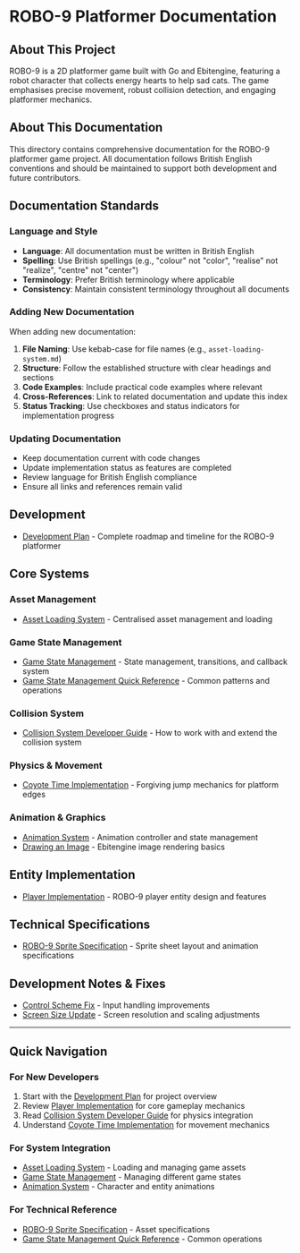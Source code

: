 # ROBO-9 Platformer Documentation

## About This Project

ROBO-9 is a 2D platformer game built with Go and Ebitengine, featuring a robot character that collects energy hearts to help sad cats. The game emphasises precise movement, robust collision detection, and engaging platformer mechanics.

## About This Documentation

This directory contains comprehensive documentation for the ROBO-9 platformer game project. All documentation follows British English conventions and should be maintained to support both development and future contributors.

## Documentation Standards

### Language and Style
- **Language**: All documentation must be written in British English
- **Spelling**: Use British spellings (e.g., "colour" not "color", "realise" not "realize", "centre" not "center")
- **Terminology**: Prefer British terminology where applicable
- **Consistency**: Maintain consistent terminology throughout all documents

### Adding New Documentation
When adding new documentation:

1. **File Naming**: Use kebab-case for file names (e.g., `asset-loading-system.md`)
2. **Structure**: Follow the established structure with clear headings and sections
3. **Code Examples**: Include practical code examples where relevant
4. **Cross-References**: Link to related documentation and update this index
5. **Status Tracking**: Use checkboxes and status indicators for implementation progress

### Updating Documentation
- Keep documentation current with code changes
- Update implementation status as features are completed
- Review language for British English compliance
- Ensure all links and references remain valid

## Development

* [Development Plan](development-plan.md) - Complete roadmap and timeline for the ROBO-9 platformer

## Core Systems

### Asset Management
* [Asset Loading System](asset-loading-system.md) - Centralised asset management and loading

### Game State Management  
* [Game State Management](game-state-management.md) - State management, transitions, and callback system
* [Game State Management Quick Reference](game-state-management-quick-reference.md) - Common patterns and operations

### Collision System
* [Collision System Developer Guide](collision-system.md) - How to work with and extend the collision system

### Physics & Movement
* [Coyote Time Implementation](coyote-time.md) - Forgiving jump mechanics for platform edges

### Animation & Graphics
* [Animation System](animation-system.md) - Animation controller and state management
* [Drawing an Image](draw-image.md) - Ebitengine image rendering basics

## Entity Implementation

* [Player Implementation](player-implementation.md) - ROBO-9 player entity design and features

## Technical Specifications

* [ROBO-9 Sprite Specification](robo9-sprite-specification.md) - Sprite sheet layout and animation specifications

## Development Notes & Fixes

* [Control Scheme Fix](control-scheme-fix.md) - Input handling improvements
* [Screen Size Update](screen-size-update.md) - Screen resolution and scaling adjustments

---

## Quick Navigation

### For New Developers
1. Start with the [Development Plan](development-plan.md) for project overview
2. Review [Player Implementation](player-implementation.md) for core gameplay mechanics
3. Read [Collision System Developer Guide](collision-system.md) for physics integration
4. Understand [Coyote Time Implementation](coyote-time.md) for movement mechanics

### For System Integration
- [Asset Loading System](asset-loading-system.md) - Loading and managing game assets
- [Game State Management](game-state-management.md) - Managing different game states
- [Animation System](animation-system.md) - Character and entity animations

### For Technical Reference
- [ROBO-9 Sprite Specification](robo9-sprite-specification.md) - Asset specifications
- [Game State Management Quick Reference](game-state-management-quick-reference.md) - Common operations
